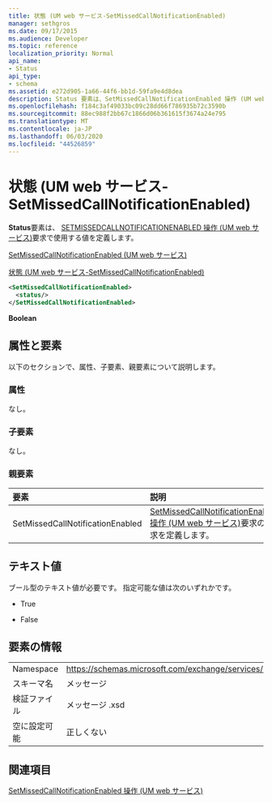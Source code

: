 ```yaml
---
title: 状態 (UM web サービス-SetMissedCallNotificationEnabled)
manager: sethgros
ms.date: 09/17/2015
ms.audience: Developer
ms.topic: reference
localization_priority: Normal
api_name:
- Status
api_type:
- schema
ms.assetid: e272d905-1a66-44f6-bb1d-59fa9e4d8dea
description: Status 要素は、SetMissedCallNotificationEnabled 操作 (UM web サービス) 要求で使用する値を定義します。
ms.openlocfilehash: f184c3af49033bc09c28dd66f786935b72c3590b
ms.sourcegitcommit: 88ec988f2bb67c1866d06b361615f3674a24e795
ms.translationtype: MT
ms.contentlocale: ja-JP
ms.lasthandoff: 06/03/2020
ms.locfileid: "44526859"
---
```

# <a name="status-um-web-service---setmissedcallnotificationenabled"></a>状態 (UM web サービス-SetMissedCallNotificationEnabled)

**Status**要素は、 [SETMISSEDCALLNOTIFICATIONENABLED 操作 (UM web サービス)](setmissedcallnotificationenabled-operation-um-web-service.md)要求で使用する値を定義します。 
  
[SetMissedCallNotificationEnabled (UM web サービス)](setmissedcallnotificationenabled-um-web-service.md)
  
[状態 (UM web サービス-SetMissedCallNotificationEnabled)](status-um-web-servicesetmissedcallnotificationenabled.md)
  
```xml
<SetMissedCallNotificationEnabled>
  <status/>
</SetMissedCallNotificationEnabled>
```

 **Boolean**
## <a name="attributes-and-elements"></a>属性と要素

以下のセクションで、属性、子要素、親要素について説明します。
  
### <a name="attributes"></a>属性

なし。
  
### <a name="child-elements"></a>子要素

なし。
  
### <a name="parent-elements"></a>親要素

|**要素**|**説明**|
|:-----|:-----|
|SetMissedCallNotificationEnabled  <br/> |[SetMissedCallNotificationEnabled 操作 (UM web サービス)](setmissedcallnotificationenabled-operation-um-web-service.md)要求の要求を定義します。  <br/> |
   
## <a name="text-value"></a>テキスト値

ブール型のテキスト値が必要です。 指定可能な値は次のいずれかです。
  
- True
    
- False
    
## <a name="element-information"></a>要素の情報

|||
|:-----|:-----|
|Namespace  <br/> |https://schemas.microsoft.com/exchange/services/2006/messages  <br/> |
|スキーマ名  <br/> |メッセージ  <br/> |
|検証ファイル  <br/> |メッセージ .xsd  <br/> |
|空に設定可能  <br/> |正しくない  <br/> |
   
## <a name="see-also"></a>関連項目



[SetMissedCallNotificationEnabled 操作 (UM web サービス)](setmissedcallnotificationenabled-operation-um-web-service.md)

